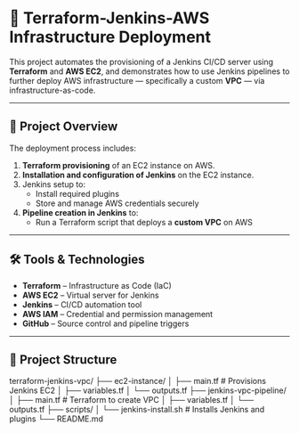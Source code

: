 # 🚀 Terraform-Jenkins-AWS Infrastructure Deployment

This project automates the provisioning of a Jenkins CI/CD server using **Terraform** and **AWS EC2**, and demonstrates how to use Jenkins pipelines to further deploy AWS infrastructure — specifically a custom **VPC** — via infrastructure-as-code.

---

## 📌 Project Overview

The deployment process includes:

1. **Terraform provisioning** of an EC2 instance on AWS.
2. **Installation and configuration of Jenkins** on the EC2 instance.
3. Jenkins setup to:
   - Install required plugins
   - Store and manage AWS credentials securely
4. **Pipeline creation in Jenkins** to:
   - Run a Terraform script that deploys a **custom VPC** on AWS

---

## 🛠️ Tools & Technologies

- **Terraform** – Infrastructure as Code (IaC)
- **AWS EC2** – Virtual server for Jenkins
- **Jenkins** – CI/CD automation tool
- **AWS IAM** – Credential and permission management
- **GitHub** – Source control and pipeline triggers

---

## 📁 Project Structure

terraform-jenkins-vpc/
├── ec2-instance/
│ ├── main.tf # Provisions Jenkins EC2
│ ├── variables.tf
│ └── outputs.tf
├── jenkins-vpc-pipeline/
│ ├── main.tf # Terraform to create VPC
│ ├── variables.tf
│ └── outputs.tf
├── scripts/
│ └── jenkins-install.sh # Installs Jenkins and plugins
└── README.md
